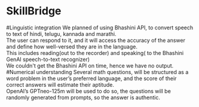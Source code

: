 # SkillBridge

#Linguistic integration
We planned of using Bhashini API, to convert speech to text of hindi, telugu, kannada and marathi.<br>
The user can respond to it, and it will access the accuracy of the answer and define how well-versed they are in the language.<br>
This includes reading(out to the recorder) and  speaking( to the Bhashini GenAI speech-to-text recognizer)<br>
We couldn't get the Bhashini API on time, hence we have no output.
#Numerical understanding
Several math questions, will be structured as a word problem in the user’s preferred language, and the score of their correct answers will estimate their aptitude.<br>
OpenAI’s GPTneo-125m will be used to do so, the questions will be randomly generated from prompts, so the answer is authentic.<br>
